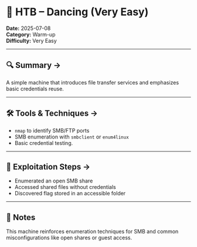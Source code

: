 # 💃 HTB – Dancing (Very Easy)

**Date:** 2025-07-08  
**Category:** Warm-up  
**Difficulty:** Very Easy  

---

## 🔍 Summary ->
A simple machine that introduces file transfer services and emphasizes basic credentials reuse.

---

## 🛠 Tools & Techniques ->
- `nmap` to identify SMB/FTP ports
- SMB enumeration with `smbclient` or `enum4linux`
- Basic credential testing.

---

## 🧠 Exploitation Steps ->
- Enumerated an open SMB share
- Accessed shared files without credentials
- Discovered flag stored in an accessible folder

---

## 💭 Notes
This machine reinforces enumeration techniques for SMB and common misconfigurations like open shares or guest access.
